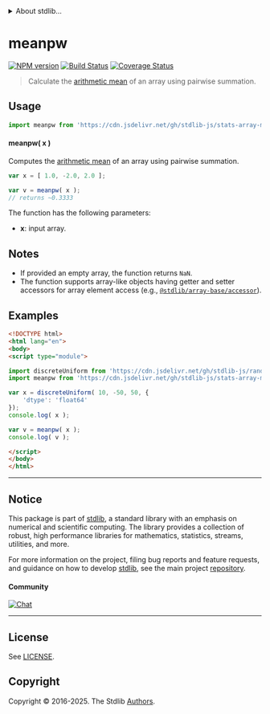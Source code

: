 <!--

@license Apache-2.0

Copyright (c) 2025 The Stdlib Authors.

Licensed under the Apache License, Version 2.0 (the "License");
you may not use this file except in compliance with the License.
You may obtain a copy of the License at

   http://www.apache.org/licenses/LICENSE-2.0

Unless required by applicable law or agreed to in writing, software
distributed under the License is distributed on an "AS IS" BASIS,
WITHOUT WARRANTIES OR CONDITIONS OF ANY KIND, either express or implied.
See the License for the specific language governing permissions and
limitations under the License.

-->


<details>
  <summary>
    About stdlib...
  </summary>
  <p>We believe in a future in which the web is a preferred environment for numerical computation. To help realize this future, we've built stdlib. stdlib is a standard library, with an emphasis on numerical and scientific computation, written in JavaScript (and C) for execution in browsers and in Node.js.</p>
  <p>The library is fully decomposable, being architected in such a way that you can swap out and mix and match APIs and functionality to cater to your exact preferences and use cases.</p>
  <p>When you use stdlib, you can be absolutely certain that you are using the most thorough, rigorous, well-written, studied, documented, tested, measured, and high-quality code out there.</p>
  <p>To join us in bringing numerical computing to the web, get started by checking us out on <a href="https://github.com/stdlib-js/stdlib">GitHub</a>, and please consider <a href="https://opencollective.com/stdlib">financially supporting stdlib</a>. We greatly appreciate your continued support!</p>
</details>

# meanpw

[![NPM version][npm-image]][npm-url] [![Build Status][test-image]][test-url] [![Coverage Status][coverage-image]][coverage-url] <!-- [![dependencies][dependencies-image]][dependencies-url] -->

> Calculate the [arithmetic mean][arithmetic-mean] of an array using pairwise summation.

<section class="intro">

</section>

<!-- /.intro -->



<section class="usage">

## Usage

```javascript
import meanpw from 'https://cdn.jsdelivr.net/gh/stdlib-js/stats-array-meanpw@esm/index.mjs';
```

#### meanpw( x )

Computes the [arithmetic mean][arithmetic-mean] of an array using pairwise summation.

```javascript
var x = [ 1.0, -2.0, 2.0 ];

var v = meanpw( x );
// returns ~0.3333
```

The function has the following parameters:

-   **x**: input array.

</section>

<!-- /.usage -->

<section class="notes">

## Notes

-   If provided an empty array, the function returns `NaN`.
-   The function supports array-like objects having getter and setter accessors for array element access (e.g., [`@stdlib/array-base/accessor`][@stdlib/array/base/accessor]).

</section>

<!-- /.notes -->

<section class="examples">

## Examples

<!-- eslint no-undef: "error" -->

```html
<!DOCTYPE html>
<html lang="en">
<body>
<script type="module">

import discreteUniform from 'https://cdn.jsdelivr.net/gh/stdlib-js/random-array-discrete-uniform@esm/index.mjs';
import meanpw from 'https://cdn.jsdelivr.net/gh/stdlib-js/stats-array-meanpw@esm/index.mjs';

var x = discreteUniform( 10, -50, 50, {
    'dtype': 'float64'
});
console.log( x );

var v = meanpw( x );
console.log( v );

</script>
</body>
</html>
```

</section>

<!-- /.examples -->

<!-- Section for related `stdlib` packages. Do not manually edit this section, as it is automatically populated. -->

<section class="related">

</section>

<!-- /.related -->

<!-- Section for all links. Make sure to keep an empty line after the `section` element and another before the `/section` close. -->


<section class="main-repo" >

* * *

## Notice

This package is part of [stdlib][stdlib], a standard library with an emphasis on numerical and scientific computing. The library provides a collection of robust, high performance libraries for mathematics, statistics, streams, utilities, and more.

For more information on the project, filing bug reports and feature requests, and guidance on how to develop [stdlib][stdlib], see the main project [repository][stdlib].

#### Community

[![Chat][chat-image]][chat-url]

---

## License

See [LICENSE][stdlib-license].


## Copyright

Copyright &copy; 2016-2025. The Stdlib [Authors][stdlib-authors].

</section>

<!-- /.stdlib -->

<!-- Section for all links. Make sure to keep an empty line after the `section` element and another before the `/section` close. -->

<section class="links">

[npm-image]: http://img.shields.io/npm/v/@stdlib/stats-array-meanpw.svg
[npm-url]: https://npmjs.org/package/@stdlib/stats-array-meanpw

[test-image]: https://github.com/stdlib-js/stats-array-meanpw/actions/workflows/test.yml/badge.svg?branch=main
[test-url]: https://github.com/stdlib-js/stats-array-meanpw/actions/workflows/test.yml?query=branch:main

[coverage-image]: https://img.shields.io/codecov/c/github/stdlib-js/stats-array-meanpw/main.svg
[coverage-url]: https://codecov.io/github/stdlib-js/stats-array-meanpw?branch=main

<!--

[dependencies-image]: https://img.shields.io/david/stdlib-js/stats-array-meanpw.svg
[dependencies-url]: https://david-dm.org/stdlib-js/stats-array-meanpw/main

-->

[chat-image]: https://img.shields.io/gitter/room/stdlib-js/stdlib.svg
[chat-url]: https://app.gitter.im/#/room/#stdlib-js_stdlib:gitter.im

[stdlib]: https://github.com/stdlib-js/stdlib

[stdlib-authors]: https://github.com/stdlib-js/stdlib/graphs/contributors

[umd]: https://github.com/umdjs/umd
[es-module]: https://developer.mozilla.org/en-US/docs/Web/JavaScript/Guide/Modules

[deno-url]: https://github.com/stdlib-js/stats-array-meanpw/tree/deno
[deno-readme]: https://github.com/stdlib-js/stats-array-meanpw/blob/deno/README.md
[umd-url]: https://github.com/stdlib-js/stats-array-meanpw/tree/umd
[umd-readme]: https://github.com/stdlib-js/stats-array-meanpw/blob/umd/README.md
[esm-url]: https://github.com/stdlib-js/stats-array-meanpw/tree/esm
[esm-readme]: https://github.com/stdlib-js/stats-array-meanpw/blob/esm/README.md
[branches-url]: https://github.com/stdlib-js/stats-array-meanpw/blob/main/branches.md

[stdlib-license]: https://raw.githubusercontent.com/stdlib-js/stats-array-meanpw/main/LICENSE

[arithmetic-mean]: https://en.wikipedia.org/wiki/Arithmetic_mean

[@stdlib/array/base/accessor]: https://github.com/stdlib-js/array-base-accessor/tree/esm

</section>

<!-- /.links -->
